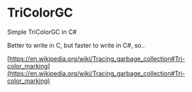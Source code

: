# TriColorGC
Simple TriColorGC in C#

Better to write in C, but faster to write in C#, so..

[https://en.wikipedia.org/wiki/Tracing_garbage_collection#Tri-color_marking](https://en.wikipedia.org/wiki/Tracing_garbage_collection#Tri-color_marking)
